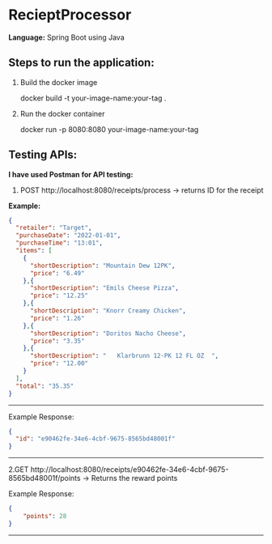 # RecieptProcessor

**Language:**
  Spring Boot using  Java
  
## Steps to run the application:

1. Build the docker image

   docker build -t your-image-name:your-tag .
   
2. Run the docker container

   docker run -p 8080:8080 your-image-name:your-tag
   
## Testing APIs:

**I have used Postman for API testing:**

 1.  POST http://localhost:8080/receipts/process -> returns ID for the receipt

**Example:**

```json
{
  "retailer": "Target",
  "purchaseDate": "2022-01-01",
  "purchaseTime": "13:01",
  "items": [
    {
      "shortDescription": "Mountain Dew 12PK",
      "price": "6.49"
    },{
      "shortDescription": "Emils Cheese Pizza",
      "price": "12.25"
    },{
      "shortDescription": "Knorr Creamy Chicken",
      "price": "1.26"
    },{
      "shortDescription": "Doritos Nacho Cheese",
      "price": "3.35"
    },{
      "shortDescription": "   Klarbrunn 12-PK 12 FL OZ  ",
      "price": "12.00"
    }
  ],
  "total": "35.35"
}
```
--- 
Example Response:
```json
{
  "id": "e90462fe-34e6-4cbf-9675-8565bd48001f"
}
```
----
2.GET http://localhost:8080/receipts/e90462fe-34e6-4cbf-9675-8565bd48001f/points -> Returns the reward points 

Example Response:
```json
{
    "points": 28
}
```
---


    
     
